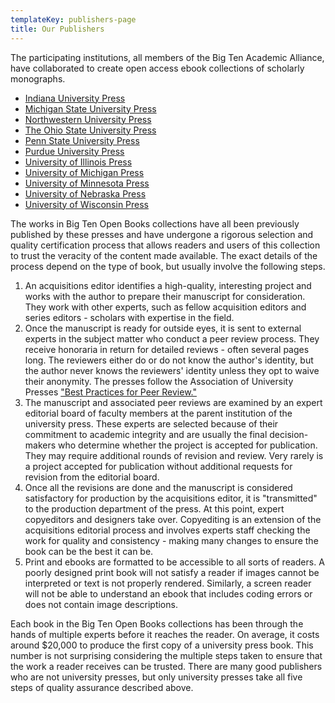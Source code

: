 ```yaml
---
templateKey: publishers-page
title: Our Publishers
---
```

The participating institutions, all members of the Big Ten Academic Alliance, have collaborated to create open access ebook collections of scholarly monographs. 

* [Indiana University Press](https://iupress.org/)
* [Michigan State University Press](https://msupress.org/)
* [Northwestern University Press](https://nupress.northwestern.edu/)
* [The Ohio State University Press](https://ohiostatepress.org/)
* [Penn State University Press](https://www.psupress.org/)
* [Purdue University Press](https://www.press.purdue.edu/)
* [University of Illinois Press](https://www.press.uillinois.edu/)
* [University of Michigan Press](https://www.press.umich.edu/)
* [University of Minnesota Press](https://www.upress.umn.edu/)
* [University of Nebraska Press](https://www.nebraskapress.unl.edu/)
* [University of Wisconsin Press](https://uwpress.wisc.edu/)

The works in Big Ten Open Books collections have all been previously published by these presses and have undergone a rigorous selection and quality certification process that allows readers and users of this collection to trust the veracity of the content made available. The exact details of the process depend on the type of book, but usually involve the following steps.

1. A﻿n acquisitions editor identifies a high-quality, interesting project and works with the author to prepare their manuscript for consideration. They work with other experts, such as fellow acquisition editors and series editors - scholars with expertise in the field.
2. Once the manuscript is ready for outside eyes, it is sent to external experts in the subject matter who conduct a peer review process. They receive honoraria in return for detailed reviews - often several pages long. The reviewers either do or do not know the author's identity, but the author never knows the reviewers' identity unless they opt to waive their anonymity. The presses follow the Association of University Presses ["Best Practices for Peer Review﻿."](https://peerreview.up.hcommons.org/)
3. T﻿he manuscript and associated peer reviews are examined by an expert editorial board of faculty members at the parent institution of the university press. These experts are selected because of their commitment to academic integrity and are usually the final decision-makers who determine whether the project is accepted for publication. They may require additional rounds of revision and review. Very rarely is a project accepted for publication without additional requests for revision from the editorial board.
4. O﻿nce all the revisions are done and the manuscript is considered satisfactory for production by the acquisitions editor, it is "transmitted" to the production department of the press. At this point, expert copyeditors and designers take over. Copyediting is an extension of the acquisitions editorial process and involves experts staff checking the work for quality and consistency - making many changes to ensure the book can be the best it can be.
5. P﻿rint and ebooks are formatted to be accessible to all sorts of readers. A poorly designed print book will not satisfy a reader if images cannot be interpreted or text is not properly rendered. Similarly, a screen reader will not be able to understand an ebook that includes coding errors or does not contain image descriptions.

E﻿ach book in the Big Ten Open Books collections has been through the hands of multiple experts before it reaches the reader. On average, it costs around $20,000 to produce the first copy of a university press book. This number is not surprising considering the multiple steps taken to ensure that the work a reader receives can be trusted. There are many good publishers who are not university presses, but only university presses take all five steps of quality assurance described above.